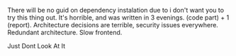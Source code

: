 There will be no guid on dependency instalation due to i don't want you to try this thing out. 
It's horrible, and was written in 3 evenings. (code part) + 1 (report).
Architecture decisions are terrible, security issues everywhere. Redundant architecture. 
Slow frontend. 

Just
Dont
Look 
At 
It

